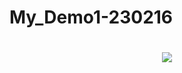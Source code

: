 # My_Demo1-230216
<h1 align="center">
    <img src="https://readme-typing-svg.herokuapp.com/?lines=……(%22Oh%2C%20Dear!%22);祝你今天愉快!&center=true&size=27;还有每一个明天！&center=true&size=27">
</h1>


